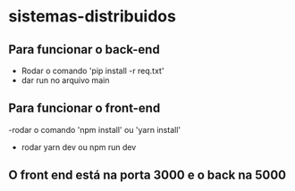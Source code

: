 # sistemas-distribuidos
## Para funcionar o back-end
- Rodar o comando 'pip install -r req.txt'
- dar run no arquivo main
  
## Para funcionar o front-end
-rodar o comando 'npm install' ou 'yarn install'
- rodar yarn dev ou npm run dev

## O front end está na porta 3000 e o back na 5000
